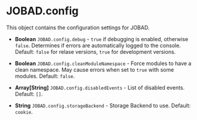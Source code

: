 # JOBAD.config
This object contains the configuration settings for JOBAD. 

* **Boolean** `JOBAD.config.debug` - `true` if debugging is enabled, otherwise `false`. Determines if errors are automatically logged to the console. Default: `false` for relase versions, `true` for development versions. 

* **Boolean** `JOBAD.config.cleanModuleNamespace` - Force modules to have a clean namespace. May cause errors when set to `true` with some modules. Default: `false`. 

* **Array[String]** `JOBAD.config.disabledEvents` - List of disabled events. Default: `[]`. 

* **String** `JOBAD.config.storageBackend` - Storage Backend to use. Default: `cookie`. 
